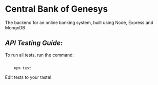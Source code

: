 # Central Bank of Genesys

The backend for an online banking system, built using Node, Express and MongoDB

## *API Testing Guide:*

To run all tests, run the command:

``` SHELL

    npm test

```

Edit tests to your taste!
